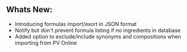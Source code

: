 Whats New:
----------------------
- Introducing formulas import/exort in JSON format
- Notify but don't prevent formula listing if no ingredients in database
- Added option to exclude/include synonyms and compositions when importing from PV Online
